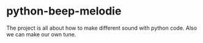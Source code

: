 # python-beep-melodie
The project is all about how to make different sound with python code. Also we can make our own tune. 
